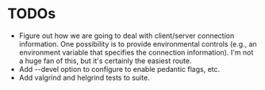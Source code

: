 # TODOs

* Figure out how we are going to deal with client/server connection information.
  One possibility is to provide environmental controls (e.g., an environment
  variable that specifies the connection information). I'm not a huge fan of
  this, but it's certainly the easiest route.
* Add --devel option to configure to enable pedantic flags, etc.
* Add valgrind and helgrind tests to suite.
